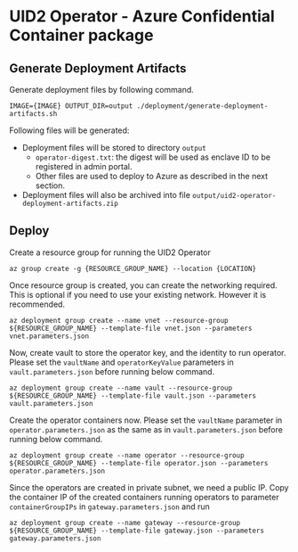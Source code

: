 # UID2 Operator - Azure Confidential Container package

## Generate Deployment Artifacts

Generate deployment files by following command.

```
IMAGE={IMAGE} OUTPUT_DIR=output ./deployment/generate-deployment-artifacts.sh
```
Following files will be generated:

* Deployment files will be stored to directory `output`
  * `operator-digest.txt`: the digest will be used as enclave ID to be registered in admin portal.
  * Other files are used to deploy to Azure as described in the next section.
* Deployment files will also be archived into file `output/uid2-operator-deployment-artifacts.zip`

## Deploy

Create a resource group for running the UID2 Operator
  
```
az group create -g {RESOURCE_GROUP_NAME} --location {LOCATION}
```

Once resource group is created, you can create the networking required. This is optional if you need to use your existing network. However it is recommended. 

```
az deployment group create --name vnet --resource-group ${RESOURCE_GROUP_NAME} --template-file vnet.json --parameters vnet.parameters.json
```

Now, create vault to store the operator key, and the identity to run operator.
Please set the `vaultName` and `operatorKeyValue` parameters in `vault.parameters.json` before running below command. 

```
az deployment group create --name vault --resource-group ${RESOURCE_GROUP_NAME} --template-file vault.json --parameters vault.parameters.json
```

Create the operator containers now. 
Please set the `vaultName` parameter in `operator.parameters.json` as the same as in `vault.parameters.json` before running below command. 
 
```
az deployment group create --name operator --resource-group ${RESOURCE_GROUP_NAME} --template-file operator.json --parameters operator.parameters.json
```

Since the operators are created in private subnet, we need a public IP. Copy the container IP of the created containers running operators to parameter `containerGroupIPs` in `gateway.parameters.json` and run

```
az deployment group create --name gateway --resource-group ${RESOURCE_GROUP_NAME} --template-file gateway.json --parameters gateway.parameters.json
```
